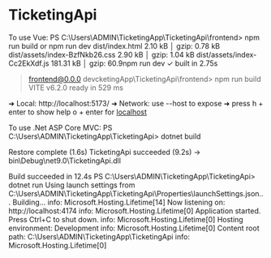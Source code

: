 # TicketingApi

To use Vue:
PS C:\Users\ADMIN\TicketingApp\TicketingApi\frontend> npm run build or npm run dev
dist/index.html                   2.10 kB │ gzip:  0.78 kB
dist/assets/index-BzfNkb26.css    2.90 kB │ gzip:  1.04 kB
dist/assets/index-Cc2EkXdf.js   181.31 kB │ gzip: 60.9npm run dev
✓ built in 2.75s
> frontend@0.0.0 devcketingApp\TicketingApi\frontend> npm run build
  VITE v6.2.0  ready in 529 ms

  ➜  Local:   http://localhost:5173/
  ➜  Network: use --host to expose
  ➜  press h + enter to show help
o + enter for [localhost](http://localhost:5173/#create-ticket)

To use .Net ASP Core MVC:
PS C:\Users\ADMIN\TicketingApp\TicketingApi> dotnet build
>>
Restore complete (1.6s)
  TicketingApi succeeded (9.2s) → bin\Debug\net9.0\TicketingApi.dll

Build succeeded in 12.4s
PS C:\Users\ADMIN\TicketingApp\TicketingApi> dotnet run
Using launch settings from C:\Users\ADMIN\TicketingApp\TicketingApi\Properties\launchSettings.json...
Building...
info: Microsoft.Hosting.Lifetime[14]
      Now listening on: http://localhost:4174
info: Microsoft.Hosting.Lifetime[0]
      Application started. Press Ctrl+C to shut down.
info: Microsoft.Hosting.Lifetime[0]
      Hosting environment: Development
info: Microsoft.Hosting.Lifetime[0]
      Content root path: C:\Users\ADMIN\TicketingApp\TicketingApi
info: Microsoft.Hosting.Lifetime[0]
